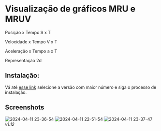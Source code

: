 <h1>Visualização de gráficos MRU  e MRUV</h1>

Posição x Tempo
S x T

Velocidade x Tempo
V x T

Aceleração x Tempo
a x T 

Representação 2d

<h2>Instalação:</h2>
<p>Vá até <a href="https://github.com/AlgumCorrupto/mru-v/releases">esse link</a> selecione a versão com maior número e siga o processo de instalação.</p>

<h2>Screenshots</h2>

![2024-04-11 23-36-54](https://github.com/AlgumCorrupto/mru-v/assets/112904295/2b5202f5-f1db-45da-aa1e-35db1d5b88a5)
![2024-04-11 22-51-54](https://github.com/AlgumCorrupto/mru-v/assets/112904295/df201670-114f-4ceb-ae54-98230308d8a2)
![2024-04-11 23-37-47](https://github.com/AlgumCorrupto/mru-v/assets/112904295/6cd7c4f1-7dba-4ac6-a8f8-82f73690fbfc)
*v1.12*

